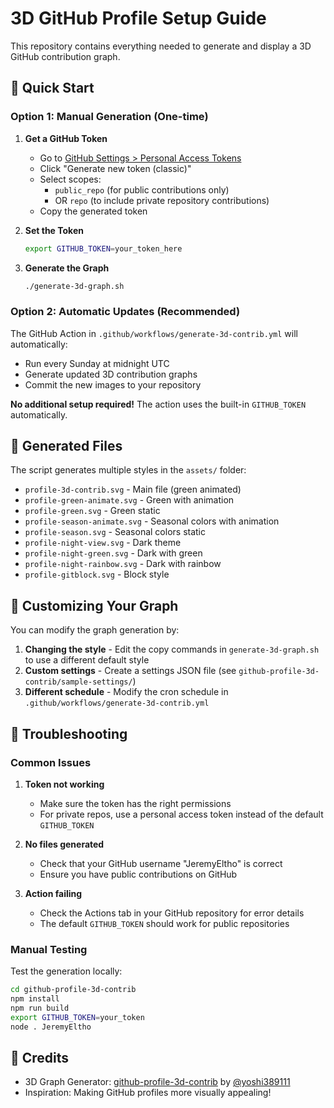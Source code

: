 # 3D GitHub Profile Setup Guide

This repository contains everything needed to generate and display a 3D GitHub contribution graph.

## 🚀 Quick Start

### Option 1: Manual Generation (One-time)

1. **Get a GitHub Token**
   - Go to [GitHub Settings > Personal Access Tokens](https://github.com/settings/tokens)
   - Click "Generate new token (classic)"
   - Select scopes:
     - `public_repo` (for public contributions only)
     - OR `repo` (to include private repository contributions)
   - Copy the generated token

2. **Set the Token**
   ```bash
   export GITHUB_TOKEN=your_token_here
   ```

3. **Generate the Graph**
   ```bash
   ./generate-3d-graph.sh
   ```

### Option 2: Automatic Updates (Recommended)

The GitHub Action in `.github/workflows/generate-3d-contrib.yml` will automatically:
- Run every Sunday at midnight UTC
- Generate updated 3D contribution graphs
- Commit the new images to your repository

**No additional setup required!** The action uses the built-in `GITHUB_TOKEN` automatically.

## 📁 Generated Files

The script generates multiple styles in the `assets/` folder:

- `profile-3d-contrib.svg` - Main file (green animated)
- `profile-green-animate.svg` - Green with animation
- `profile-green.svg` - Green static
- `profile-season-animate.svg` - Seasonal colors with animation
- `profile-season.svg` - Seasonal colors static
- `profile-night-view.svg` - Dark theme
- `profile-night-green.svg` - Dark with green
- `profile-night-rainbow.svg` - Dark with rainbow
- `profile-gitblock.svg` - Block style

## 🎨 Customizing Your Graph

You can modify the graph generation by:

1. **Changing the style** - Edit the copy commands in `generate-3d-graph.sh` to use a different default style
2. **Custom settings** - Create a settings JSON file (see `github-profile-3d-contrib/sample-settings/`)
3. **Different schedule** - Modify the cron schedule in `.github/workflows/generate-3d-contrib.yml`

## 🔧 Troubleshooting

### Common Issues

1. **Token not working**
   - Make sure the token has the right permissions
   - For private repos, use a personal access token instead of the default `GITHUB_TOKEN`

2. **No files generated**
   - Check that your GitHub username "JeremyEltho" is correct
   - Ensure you have public contributions on GitHub

3. **Action failing**
   - Check the Actions tab in your GitHub repository for error details
   - The default `GITHUB_TOKEN` should work for public repositories

### Manual Testing

Test the generation locally:
```bash
cd github-profile-3d-contrib
npm install
npm run build
export GITHUB_TOKEN=your_token
node . JeremyEltho
```

## 📝 Credits

- 3D Graph Generator: [github-profile-3d-contrib](https://github.com/yoshi389111/github-profile-3d-contrib) by [@yoshi389111](https://github.com/yoshi389111)
- Inspiration: Making GitHub profiles more visually appealing!
